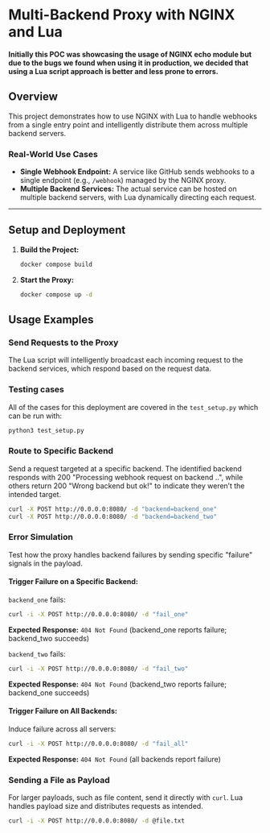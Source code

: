 # Multi-Backend Proxy with NGINX and Lua

**Initially this POC was showcasing the usage of NGINX echo module but due to the bugs we found when using it in production, we decided that using a Lua script approach is better and less prone to errors.**

## Overview
This project demonstrates how to use NGINX with Lua to handle webhooks from a single entry point and intelligently distribute them across multiple backend servers. 

### Real-World Use Cases
- **Single Webhook Endpoint:** A service like GitHub sends webhooks to a single endpoint (e.g., `/webhook`) managed by the NGINX proxy.
- **Multiple Backend Services:** The actual service can be hosted on multiple backend servers, with Lua dynamically directing each request.

---

## Setup and Deployment

1. **Build the Project:**
   ```bash
   docker compose build
   ```
2. **Start the Proxy:**
   ```bash
   docker compose up -d
   ```

## Usage Examples

### Send Requests to the Proxy

The Lua script will intelligently broadcast each incoming request to the backend services, which respond based on the request data.

### Testing cases
All of the cases for this deployment are covered in the `test_setup.py` which can be run with:
```python
python3 test_setup.py
```

### Route to Specific Backend

Send a request targeted at a specific backend. The identified backend responds with 200 "Processing webhook request on backend ..", while others return 200 "Wrong backend but ok!" to indicate they weren’t the intended target.

```bash
curl -X POST http://0.0.0.0:8080/ -d "backend=backend_one"
curl -X POST http://0.0.0.0:8080/ -d "backend=backend_two"
```

### Error Simulation
Test how the proxy handles backend failures by sending specific "failure" signals in the payload.

#### Trigger Failure on a Specific Backend:
`backend_one` fails:
```bash
curl -i -X POST http://0.0.0.0:8080/ -d "fail_one"
```
**Expected Response:** `404 Not Found` (backend_one reports failure; backend_two succeeds)

`backend_two` fails:
```bash
curl -i -X POST http://0.0.0.0:8080/ -d "fail_two"
```
**Expected Response:** `404 Not Found` (backend_two reports failure; backend_one succeeds)

#### Trigger Failure on All Backends:
Induce failure across all servers:
```bash
curl -i -X POST http://0.0.0.0:8080/ -d "fail_all"
```
**Expected Response:** `404 Not Found` (all backends report failure)

### Sending a File as Payload
For larger payloads, such as file content, send it directly with `curl`. Lua handles payload size and distributes requests as intended.

```bash
curl -i -X POST http://0.0.0.0:8080/ -d @file.txt
```
